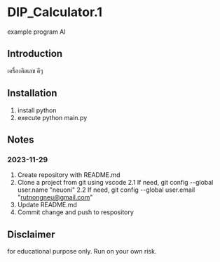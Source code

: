 # DIP_Calculator.1
example program AI

## Introduction
เครื่องคิดเลข คึๆ

## Installation
1. install python
2. execute python main.py

## Notes
### 2023-11-29
1. Create repository with README.md
2. Clone a project from git using vscode
    2.1 If need, git config --global user.name "neuoni"
    2.2 If need, git config --global user.email "rutnongneu@gmail.com"
3. Update README.md
4. Commit change and push to respository

## Disclaimer
for educational purpose only. Run on your own risk.